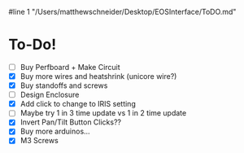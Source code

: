 #line 1 "/Users/matthewschneider/Desktop/EOSInterface/ToDO.md"
# To-Do!

- [ ] Buy Perfboard + Make Circuit
- [X] Buy more wires and heatshrink (unicore wire?)
- [X] Buy standoffs and screws
- [ ] Design Enclosure
- [X] Add click to change to IRIS setting
- [ ] Maybe try 1 in 3 time update vs 1 in 2 time update
- [X] Invert Pan/Tilt Button Clicks??
- [X] Buy more arduinos...
- [X] M3 Screws